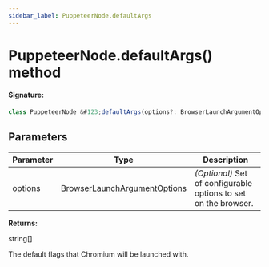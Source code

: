 ```yaml
---
sidebar_label: PuppeteerNode.defaultArgs
---
```


# PuppeteerNode.defaultArgs() method

#### Signature:

```typescript
class PuppeteerNode &#123;defaultArgs(options?: BrowserLaunchArgumentOptions): string[];&#125;
```

## Parameters

| Parameter | Type                                                                        | Description                                                     |
| --------- | --------------------------------------------------------------------------- | --------------------------------------------------------------- |
| options   | [BrowserLaunchArgumentOptions](./puppeteer.browserlaunchargumentoptions.md) | _(Optional)_ Set of configurable options to set on the browser. |

**Returns:**

string\[\]

The default flags that Chromium will be launched with.
